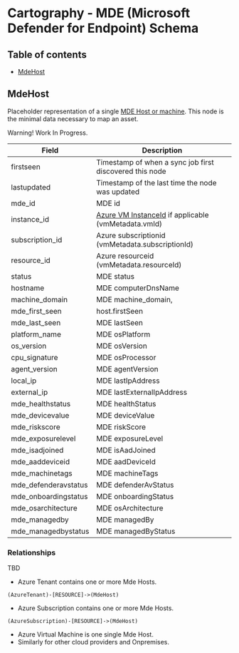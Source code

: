 # Cartography - MDE (Microsoft Defender for Endpoint) Schema

<!-- START doctoc generated TOC please keep comment here to allow auto update -->
<!-- DON'T EDIT THIS SECTION, INSTEAD RE-RUN doctoc TO UPDATE -->
<!-- END doctoc generated TOC please keep comment here to allow auto update -->

## Table of contents

- [MdeHost](#mdehost)

## MdeHost

Placeholder representation of a single [MDE Host or machine](https://docs.microsoft.com/en-us/microsoft-365/security/defender-endpoint/get-machines?view=o365-worldwide). This node is the minimal data necessary to map an asset.

Warning! Work In Progress.

| Field | Description |
|-------|--------------|
| firstseen| Timestamp of when a sync job first discovered this node  |
| lastupdated |  Timestamp of the last time the node was updated |
| mde_id | MDE id |
| instance_id | [Azure VM InstanceId](https://azure.microsoft.com/en-us/blog/accessing-and-using-azure-vm-unique-id/) if applicable (vmMetadata.vmId) |
| subscription_id | Azure subscriptionid (vmMetadata.subscriptionId) |
| resource_id | Azure resourceid (vmMetadata.resourceId) |
| status | MDE status |
| hostname | MDE computerDnsName |
| machine_domain | MDE machine_domain,
| mde_first_seen | host.firstSeen |
| mde_last_seen | MDE lastSeen |
| platform_name | MDE osPlatform |
| os_version | MDE osVersion |
| cpu_signature | MDE osProcessor |
| agent_version | MDE agentVersion |
| local_ip | MDE lastIpAddress |
| external_ip | MDE lastExternalIpAddress |
| mde_healthstatus | MDE healthStatus |
| mde_devicevalue | MDE deviceValue |
| mde_riskscore | MDE riskScore |
| mde_exposurelevel | MDE exposureLevel |
| mde_isadjoined | MDE isAadJoined |
| mde_aaddeviceid | MDE aadDeviceId |
| mde_machinetags | MDE machineTags |
| mde_defenderavstatus | MDE defenderAvStatus |
| mde_onboardingstatus | MDE onboardingStatus |
| mde_osarchitecture | MDE osArchitecture |
| mde_managedby | MDE managedBy |
| mde_managedbystatus | MDE managedByStatus |

### Relationships

TBD
* Azure Tenant contains one or more Mde Hosts.
```
(AzureTenant)-[RESOURCE]->(MdeHost)
```
* Azure Subscription contains one or more Mde Hosts.
```
(AzureSubscription)-[RESOURCE]->(MdeHost)
```
* Azure Virtual Machine is one single Mde Host.
* Similarly for other cloud providers and Onpremises.
